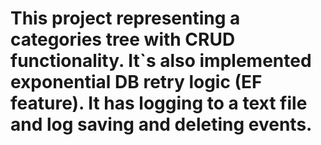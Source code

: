 # This project representing a categories tree with CRUD functionality. It`s also implemented exponential DB retry logic (EF feature). It has logging to a text file and log saving and deleting events.
